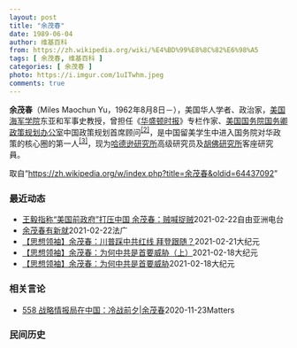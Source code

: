 ```yaml
---
layout: post
title: "余茂春"
date: 1989-06-04
author: 维基百科
from: https://zh.wikipedia.org/wiki/%E4%BD%99%E8%8C%82%E6%98%A5
tags: [ 余茂春, 维基百科 ]
categories: [ 余茂春 ]
photo: https://i.imgur.com/1uITwhm.jpeg
comments: true
---
```

<div class="mw-parser-output">
<p><b>余茂春</b>（Miles Maochun Yu，1962年8月8日<span class="useeditintro" title="Template:BLP editintro">－</span>），美国华人学者、政治家，<a href="/wiki/%E7%BE%8E%E5%9B%BD%E6%B5%B7%E5%86%9B%E5%AD%A6%E9%99%A2" title="美国海军学院">美国海军学院</a>东亚和军事史教授，曾担任《<a href="/wiki/%E5%8D%8E%E7%9B%9B%E9%A1%BF%E6%97%B6%E6%8A%A5" title="华盛顿时报">华盛顿时报</a>》专栏作家、<a href="/wiki/%E7%BE%8E%E5%9B%BD%E5%9B%BD%E5%8A%A1%E9%99%A2" title="美国国务院">美国国务院</a><a href="/wiki/%E7%BE%8E%E5%9B%BD%E5%9B%BD%E5%8A%A1%E5%8D%BF" title="美国国务卿">国务卿</a><a href="/wiki/%E6%94%BF%E7%AD%96%E8%A7%84%E5%88%92%E5%8A%9E%E5%85%AC%E5%AE%A4" title="政策规划办公室">政策规划办公室</a>中国政策规划首席顾问<sup id="cite_ref-BGWT_2-0" class="reference"><a href="#cite_note-BGWT-2">[2]</a></sup>，是中国留美学生中进入国务院对华政策的核心圈的第一人<sup id="cite_ref-voa1117_3-0" class="reference"><a href="#cite_note-voa1117-3">[3]</a></sup>，现为<a href="/wiki/%E5%93%88%E5%BE%B7%E9%81%9C%E7%A0%94%E7%A9%B6%E6%89%80" title="哈德遜研究所">哈德逊研究所</a>高级研究员及<a href="/wiki/%E8%83%A1%E4%BD%9B%E7%A0%94%E7%A9%B6%E6%89%80" title="胡佛研究所">胡佛研究所</a>客座研究員。
</p>
</div><noscript><img src="//zh.wikipedia.org/wiki/Special:CentralAutoLogin/start?type=1x1" alt="" title="" width="1" height="1" style="border: none; position: absolute;"></noscript>
<div class="printfooter">取自“<a dir="ltr" href="https://zh.wikipedia.org/w/index.php?title=余茂春&amp;oldid=64437092">https://zh.wikipedia.org/w/index.php?title=余茂春&amp;oldid=64437092</a>”</div><div id="recent-news"><h3>最近动态</h3><ul><li><a href="https://nodebe4.github.io/waimei/2021-02-22/%E7%8E%8B%E6%AF%85%E6%8C%87%E7%A7%B0-%E7%BE%8E%E5%9B%BD%E5%89%8D%E6%94%BF%E5%BA%9C-%E6%89%93%E5%8E%8B%E4%B8%AD%E5%9B%BD-%E4%BD%99%E8%8C%82%E6%98%A5-%E8%B4%BC%E5%96%8A%E6%8D%89%E8%B4%BC" title="王毅指称“美国前政府”打压中国 余茂春：贼喊捉贼—— 中国外交部长王毅22日向拜登政府喊话，希望美方放弃对中国加征的关税、对中国企业的制裁。王毅指称中美关系陷入建交以来最大困局根源在“美国前政府...">王毅指称“美国前政府”打压中国 余茂春：贼喊捉贼</a><time>2021-02-22</time><a class="tag">自由亚洲电台</a></li>
<li><a href="https://nodebe4.github.io/waimei/2021-02-22/%E4%BD%99%E8%8C%82%E6%98%A5%E6%9C%89%E6%96%B0%E5%B0%B1" title="余茂春有新就—— 22/02/2021 - 11:23 前美国总统特朗普时代的中国政策重要智囊余茂春近日透露已重返学界，并加入保守派智库哈德逊研究所，未来仍将继续有关中国的教学和研究工作。 据中...">余茂春有新就</a><time>2021-02-22</time><a class="tag">法广</a></li>
<li><a href="https://nodebe4.github.io/waimei/2021-02-21/%E6%80%9D%E6%83%B3%E9%A2%86%E8%A2%96-%E4%BD%99%E8%8C%82%E6%98%A5-%E5%B7%9D%E6%99%AE%E8%B8%A9%E4%B8%AD%E5%85%B1%E7%BA%A2%E7%BA%BF-%E6%8B%9C%E7%99%BB%E8%B7%9F%E9%9A%8F" title="【思想领袖】余茂春：川普踩中共红线 拜登跟随？—— 【大纪元2021年02月20日讯】（英文大纪元资深记者杨杰凯采访报导／秋生翻译）“中共其实是一个寄生虫似的系统，它在剥削开拓进取的中国人民创造...">【思想领袖】余茂春：川普踩中共红线 拜登跟随？</a><time>2021-02-21</time><a class="tag">大纪元</a></li>
<li><a href="https://nodebe4.github.io/waimei/2021-02-18/%E6%80%9D%E6%83%B3%E9%A2%86%E8%A2%96-%E4%BD%99%E8%8C%82%E6%98%A5-%E4%B8%BA%E4%BD%95%E4%B8%AD%E5%85%B1%E6%98%AF%E9%A6%96%E8%A6%81%E5%A8%81%E8%83%81-%E4%B8%8A" title="【思想领袖】余茂春：为何中共是首要威胁（上）—— 【大纪元2021年02月18日讯】（英文大纪元资深记者杨杰凯采访报导／秋生翻译）“美国政府对华政策方面，过去一直犯了错误的。我们这届政府，也就是...">【思想领袖】余茂春：为何中共是首要威胁（上）</a><time>2021-02-18</time><a class="tag">大纪元</a></li>
<li><a href="https://nodebe4.github.io/waimei/2021-02-18/%E6%80%9D%E6%83%B3%E9%A2%86%E8%A2%96-%E4%BD%99%E8%8C%82%E6%98%A5-%E4%B8%BA%E4%BD%95%E4%B8%AD%E5%85%B1%E6%98%AF%E9%A6%96%E8%A6%81%E5%A8%81%E8%83%81" title="【思想领袖】余茂春：为何中共是首要威胁—— 【大纪元2021年02月18日讯】（英文大纪元资深记者杨杰凯采访报导／秋生翻译）“美国政府对华政策方面，过去一直犯了错误的。我们这届政府，也就是川普（...">【思想领袖】余茂春：为何中共是首要威胁</a><time>2021-02-18</time><a class="tag">大纪元</a></li>
</ul></div><div id="open-opinion"><h3>相关言论</h3><ul><li><a href="https://nodebe4.github.io/opinion/2020-11-23/558-%E6%88%98%E7%95%A5%E6%83%85%E6%8A%A5%E5%B1%80%E5%9C%A8%E4%B8%AD%E5%9B%BD-%E5%86%B7%E6%88%98%E5%89%8D%E5%A4%95-%E4%BD%99%E8%8C%82%E6%98%A5/" title="野兽爱智慧">558 战略情报局在中国：冷战前夕|余茂春</a><time>2020-11-23</time><a class="tag">Matters</a></li>
</ul></div><div id="mjls-record"><h3>民间历史</h3><ul></ul></div>